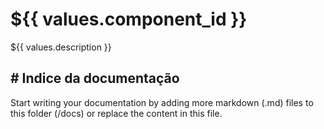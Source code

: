 # ${{ values.component_id }}

${{ values.description }}

## # Indice da documentação

Start writing your documentation by adding more markdown (.md) files to this
folder (/docs) or replace the content in this file.